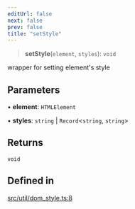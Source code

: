 ```yaml
---
editUrl: false
next: false
prev: false
title: "setStyle"
---
```


> **setStyle**(`element`, `styles`): `void`

wrapper for setting element's style

## Parameters

• **element**: `HTMLElement`

• **styles**: `string` \| `Record`\<`string`, `string`\>

## Returns

`void`

## Defined in

[src/util/dom\_style.ts:8](https://github.com/fabricjs/fabric.js/blob/8748628df7e9de00ba77413bfc3ad9e9fe9d4f30/src/util/dom_style.ts#L8)
